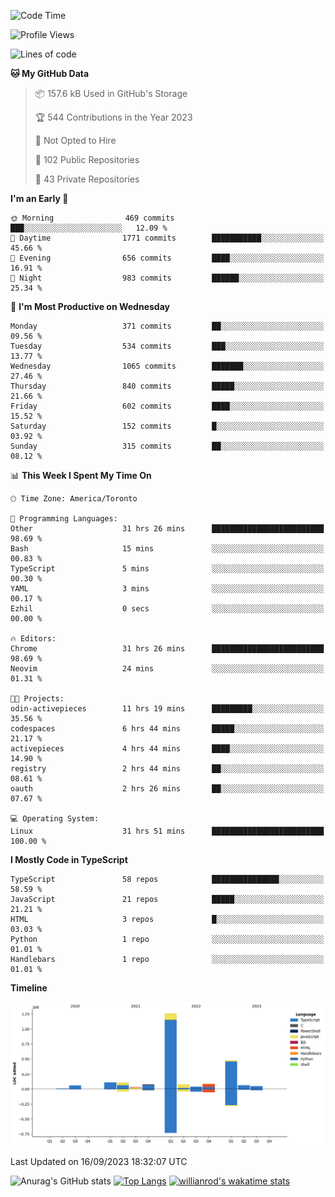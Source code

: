 <!--START_SECTION:waka-->
![Code Time](http://img.shields.io/badge/Code%20Time-606%20hrs%2041%20mins-blue)

![Profile Views](http://img.shields.io/badge/Profile%20Views-0-blue)

![Lines of code](https://img.shields.io/badge/From%20Hello%20World%20I%27ve%20Written-2.4%20million%20lines%20of%20code-blue)

**🐱 My GitHub Data** 

> 📦 157.6 kB Used in GitHub's Storage 
 > 
> 🏆 544 Contributions in the Year 2023
 > 
> 🚫 Not Opted to Hire
 > 
> 📜 102 Public Repositories 
 > 
> 🔑 43 Private Repositories 
 > 
**I'm an Early 🐤** 

```text
🌞 Morning                469 commits         ███░░░░░░░░░░░░░░░░░░░░░░   12.09 % 
🌆 Daytime                1771 commits        ███████████░░░░░░░░░░░░░░   45.66 % 
🌃 Evening                656 commits         ████░░░░░░░░░░░░░░░░░░░░░   16.91 % 
🌙 Night                  983 commits         ██████░░░░░░░░░░░░░░░░░░░   25.34 % 
```
📅 **I'm Most Productive on Wednesday** 

```text
Monday                   371 commits         ██░░░░░░░░░░░░░░░░░░░░░░░   09.56 % 
Tuesday                  534 commits         ███░░░░░░░░░░░░░░░░░░░░░░   13.77 % 
Wednesday                1065 commits        ███████░░░░░░░░░░░░░░░░░░   27.46 % 
Thursday                 840 commits         █████░░░░░░░░░░░░░░░░░░░░   21.66 % 
Friday                   602 commits         ████░░░░░░░░░░░░░░░░░░░░░   15.52 % 
Saturday                 152 commits         █░░░░░░░░░░░░░░░░░░░░░░░░   03.92 % 
Sunday                   315 commits         ██░░░░░░░░░░░░░░░░░░░░░░░   08.12 % 
```


📊 **This Week I Spent My Time On** 

```text
🕑︎ Time Zone: America/Toronto

💬 Programming Languages: 
Other                    31 hrs 26 mins      █████████████████████████   98.69 % 
Bash                     15 mins             ░░░░░░░░░░░░░░░░░░░░░░░░░   00.83 % 
TypeScript               5 mins              ░░░░░░░░░░░░░░░░░░░░░░░░░   00.30 % 
YAML                     3 mins              ░░░░░░░░░░░░░░░░░░░░░░░░░   00.17 % 
Ezhil                    0 secs              ░░░░░░░░░░░░░░░░░░░░░░░░░   00.00 % 

🔥 Editors: 
Chrome                   31 hrs 26 mins      █████████████████████████   98.69 % 
Neovim                   24 mins             ░░░░░░░░░░░░░░░░░░░░░░░░░   01.31 % 

🐱‍💻 Projects: 
odin-activepieces        11 hrs 19 mins      █████████░░░░░░░░░░░░░░░░   35.56 % 
codespaces               6 hrs 44 mins       █████░░░░░░░░░░░░░░░░░░░░   21.17 % 
activepieces             4 hrs 44 mins       ████░░░░░░░░░░░░░░░░░░░░░   14.90 % 
registry                 2 hrs 44 mins       ██░░░░░░░░░░░░░░░░░░░░░░░   08.61 % 
oauth                    2 hrs 26 mins       ██░░░░░░░░░░░░░░░░░░░░░░░   07.67 % 

💻 Operating System: 
Linux                    31 hrs 51 mins      █████████████████████████   100.00 % 
```

**I Mostly Code in TypeScript** 

```text
TypeScript               58 repos            ███████████████░░░░░░░░░░   58.59 % 
JavaScript               21 repos            █████░░░░░░░░░░░░░░░░░░░░   21.21 % 
HTML                     3 repos             █░░░░░░░░░░░░░░░░░░░░░░░░   03.03 % 
Python                   1 repo              ░░░░░░░░░░░░░░░░░░░░░░░░░   01.01 % 
Handlebars               1 repo              ░░░░░░░░░░░░░░░░░░░░░░░░░   01.01 % 
```



**Timeline**

![Lines of Code chart](https://raw.githubusercontent.com/wise-introvert/wise-introvert/master/assets/bar_graph.png)


 Last Updated on 16/09/2023 18:32:07 UTC
<!--END_SECTION:waka-->

![Anurag's GitHub stats](https://github-readme-stats.vercel.app/api?username=wise-introvert&count_private=true&show_icons=true)
[![Top Langs](https://github-readme-stats.vercel.app/api/top-langs/?username=wise-introvert&langs_count=10)](https://github.com/anuraghazra/github-readme-stats)
[![willianrod's wakatime stats](https://github-readme-stats.vercel.app/api/wakatime?username=wiseintrovert)](https://github.com/anuraghazra/github-readme-stats)
